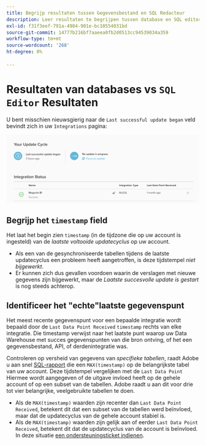 ```yaml
---
title: Begrijp resultaten tussen Gegevensbestand en SQL Redacteur
description: Leer resultaten te begrijpen tussen database en SQL editor.
exl-id: f31f3eef-791a-4984-901e-bc10554031bd
source-git-commit: 14777b216bf7aaeea0fb2d0513cc94539034a359
workflow-type: tm+mt
source-wordcount: '268'
ht-degree: 0%

---
```


# Resultaten van databases vs `SQL Editor` Resultaten

U bent misschien nieuwsgierig naar de `Last successful update began` veld bevindt zich in uw `Integrations` pagina:

![Last_success_update.png](../../../assets/Last_successful_update.png)

## Begrijp het `timestamp` field

Het laat het begin zien `timestamp` (in de tijdzone die op uw account is ingesteld) van de _laatste voltooide updatecyclus_ op uw account.

- Als een van de gesynchroniseerde tabellen tijdens de laatste updatecyclus een probleem heeft aangetroffen, is deze tijdstempel *niet bijgewerkt*.
- Er kunnen zich dus gevallen voordoen waarin de verslagen met nieuwe gegevens zijn bijgewerkt, maar de *Laatste succesvolle update is gestart* is nog steeds achterop.

## Identificeer het &quot;echte&quot;laatste gegevenspunt

Het meest recente gegevenspunt voor een bepaalde integratie wordt bepaald door de `Last Data Point Received` `timestamp` rechts van elke integratie. Die timestamp verwijst naar het laatste punt waarop uw Data Warehouse met succes gegevenspunten van die bron ontving, of het een gegevensbestand, API, of derdenintegratie was.

Controleren op versheid van gegevens van *specifieke tabellen*, raadt Adobe u aan snel [SQL-rapport](../../dev-reports/sql-rpt-bldr.md) die een `MAX(timestamp)` op de belangrijkste tabel van uw account. Deze tijdstempel vergelijken met de `Last Data Point` Hiermee wordt aangegeven of de uitgave invloed heeft op de gehele account of op een subset van de tabellen. Adobe raadt u aan dit voor drie tot vier belangrijke, veelgebruikte tabellen te doen.

- Als de `MAX(timestamp)` waarden zijn recenter dan `Last Data Point Received`, betekent dit dat een subset van de tabellen werd beïnvloed, maar dat de updatecyclus van de gehele account stabiel is.
- Als de `MAX(timestamp)` waarden zijn gelijk aan of eerder `Last Data Point Received`, betekent dit dat de updatecyclus van de account is beïnvloed. In deze situatie [een ondersteuningsticket indienen](https://experienceleague.adobe.com/docs/commerce-knowledge-base/kb/troubleshooting/miscellaneous/mbi-service-policies.html?lang=en).
